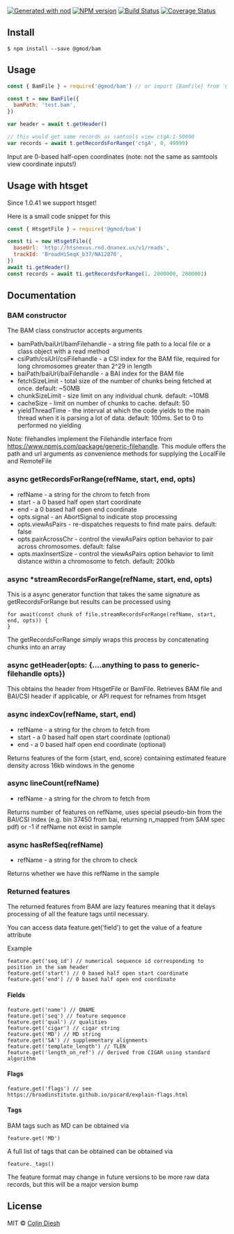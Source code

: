 [![Generated with nod](https://img.shields.io/badge/generator-nod-2196F3.svg?style=flat-square)](https://github.com/diegohaz/nod)
[![NPM version](https://img.shields.io/npm/v/@gmod/bam.svg?style=flat-square)](https://npmjs.org/package/@gmod/bam)
[![Build Status](https://img.shields.io/travis/GMOD/bam-js/master.svg?style=flat-square)](https://travis-ci.org/GMOD/bam-js)
[![Coverage Status](https://img.shields.io/codecov/c/github/GMOD/bam-js/master.svg?style=flat-square)](https://codecov.io/gh/GMOD/bam-js/branch/master)

## Install

    $ npm install --save @gmod/bam

## Usage

```js
const { BamFile } = require('@gmod/bam') // or import {BamFile} from '@gmod/bam'

const t = new BamFile({
  bamPath: 'test.bam',
})

var header = await t.getHeader()

// this would get same records as samtools view ctgA:1-50000
var records = await t.getRecordsForRange('ctgA', 0, 49999)
```

Input are 0-based half-open coordinates (note: not the same as samtools view coordinate inputs!)

## Usage with htsget

Since 1.0.41 we support htsget!

Here is a small code snippet for this

```js
const { HtsgetFile } = require('@gmod/bam')

const ti = new HtsgetFile({
  baseUrl: 'http://htsnexus.rnd.dnanex.us/v1/reads',
  trackId: 'BroadHiSeqX_b37/NA12878',
})
await ti.getHeader()
const records = await ti.getRecordsForRange(1, 2000000, 2000001)
```

## Documentation

### BAM constructor

The BAM class constructor accepts arguments

- bamPath/baiUrl/bamFilehandle - a string file path to a local file or a class object with a read method
- csiPath/csiUrl/csiFilehandle - a CSI index for the BAM file, required for long chromosomes greater than 2^29 in length
- baiPath/baiUrl/baiFilehandle - a BAI index for the BAM file
- fetchSizeLimit - total size of the number of chunks being fetched at once. default: ~50MB
- chunkSizeLimit - size limit on any individual chunk. default: ~10MB
- cacheSize - limit on number of chunks to cache. default: 50
- yieldThreadTime - the interval at which the code yields to the main thread when it is parsing a lot of data. default: 100ms. Set to 0 to performed no yielding

Note: filehandles implement the Filehandle interface from https://www.npmjs.com/package/generic-filehandle. This module offers the path and url arguments as convenience methods for supplying the LocalFile and RemoteFile

### async getRecordsForRange(refName, start, end, opts)

- refName - a string for the chrom to fetch from
- start - a 0 based half open start coordinate
- end - a 0 based half open end coordinate
- opts.signal - an AbortSignal to indicate stop processing
- opts.viewAsPairs - re-dispatches requests to find mate pairs. default: false
- opts.pairAcrossChr - control the viewAsPairs option behavior to pair across chromosomes. default: false
- opts.maxInsertSize - control the viewAsPairs option behavior to limit distance within a chromosome to fetch. default: 200kb

### async \*streamRecordsForRange(refName, start, end, opts)

This is a async generator function that takes the same signature as getRecordsForRange but results can be processed using

    for await(const chunk of file.streamRecordsForRange(refName, start, end, opts)) {
    }

The getRecordsForRange simply wraps this process by concatenating chunks into an array

### async getHeader(opts: {....anything to pass to generic-filehandle opts})

This obtains the header from HtsgetFile or BamFile. Retrieves BAM file and BAI/CSI header if applicable, or API request for refnames from htsget

### async indexCov(refName, start, end)

- refName - a string for the chrom to fetch from
- start - a 0 based half open start coordinate (optional)
- end - a 0 based half open end coordinate (optional)

Returns features of the form {start, end, score} containing estimated feature density across 16kb windows in the genome

### async lineCount(refName)

- refName - a string for the chrom to fetch from

Returns number of features on refName, uses special pseudo-bin from the BAI/CSI index (e.g. bin 37450 from bai, returning n_mapped from SAM spec pdf) or -1 if refName not exist in sample

### async hasRefSeq(refName)

- refName - a string for the chrom to check

Returns whether we have this refName in the sample

### Returned features

The returned features from BAM are lazy features meaning that it delays
processing of all the feature tags until necessary.

You can access data feature.get('field') to get the value of a feature attribute

Example

    feature.get('seq_id') // numerical sequence id corresponding to position in the sam header
    feature.get('start') // 0 based half open start coordinate
    feature.get('end') // 0 based half open end coordinate

#### Fields

    feature.get('name') // QNAME
    feature.get('seq') // feature sequence
    feature.get('qual') // qualities
    feature.get('cigar') // cigar string
    feature.get('MD') // MD string
    feature.get('SA') // supplementary alignments
    feature.get('template_length') // TLEN
    feature.get('length_on_ref') // derived from CIGAR using standard algorithm

#### Flags

    feature.get('flags') // see https://broadinstitute.github.io/picard/explain-flags.html

#### Tags

BAM tags such as MD can be obtained via

    feature.get('MD')

A full list of tags that can be obtained can be obtained via

    feature._tags()

The feature format may change in future versions to be more raw data records, but this will be a major version bump

## License

MIT © [Colin Diesh](https://github.com/cmdcolin)

```

```
